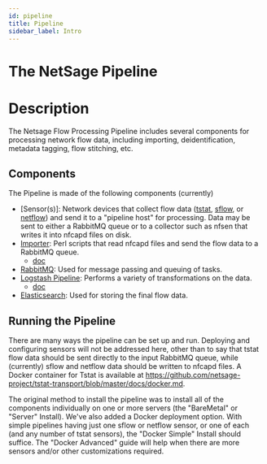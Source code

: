 ```yaml
---
id: pipeline
title: Pipeline
sidebar_label: Intro
---
```

# The NetSage Pipeline

# Description 

The Netsage Flow Processing Pipeline includes several components for processing network flow data, including importing, deidentification, metadata tagging, flow stitching, etc.

## Components

The Pipeline is made of the following components (currently)

 - [Sensor(s)]:  Network devices that collect flow data ([tstat](http://tstat.polito.it/), [sflow](https://www.rfc-editor.org/info/rfc3176), or [netflow](https://www.cisco.com/c/en/us/products/collateral/ios-nx-os-software/ios-netflow/prod_white_paper0900aecd80406232.html)) and send it to a "pipeline host" for processing. Data may be sent to either a RabbitMQ queue or to a collector such as nfsen that writes it into nfcapd files on disk.
 - [Importer](https://github.com/netsage-project/netsage-pipeline/blob/master/lib/GRNOC/NetSage/Deidentifier/NetflowImporter.pm):  Perl scripts that read nfcapd files and send the flow data to a RabbitMQ queue.
      - [doc](pipeline_importer)
 - [RabbitMQ](https://www.rabbitmq.com/): Used for message passing and queuing of tasks.
 - [Logstash Pipeline](https://www.elastic.co/logstash): Performs a variety of transformations on the data.
     - [doc](pipeline_logstash) 
 - [Elasticsearch](https://www.elastic.co/what-is/elasticsearch): Used for storing the final flow data. 

## Running the Pipeline

There are many ways the pipeline can be set up and run. Deploying and configuring sensors will not be addressed here, other than to say that tstat flow data should be sent directly to the input RabbitMQ queue, while (currently) sflow and netflow data should be written to nfcapd files.  A Docker container for Tstat is available at https://github.com/netsage-project/tstat-transport/blob/master/docs/docker.md.

The original method to install the pipeline was to install all of the components individually on one or more servers (the "BareMetal" or "Server" Install). We've also added a Docker deployment option. With simple pipelines having just one sflow or netflow sensor, or one of each (and any number of tstat sensors), the "Docker Simple" Install should suffice. The "Docker Advanced" guide will help when there are more sensors and/or other customizations required.
 

